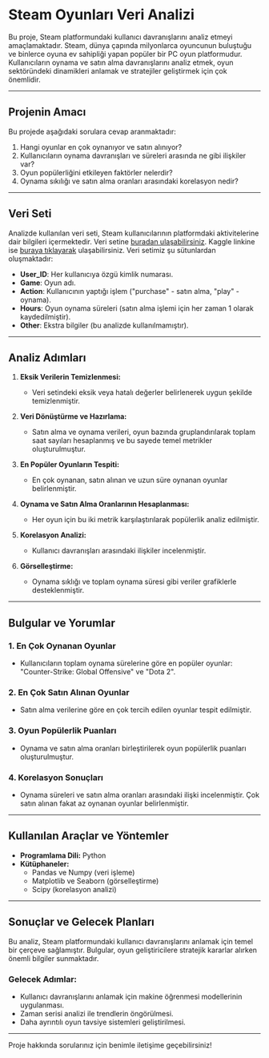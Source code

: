# Steam Oyunları Veri Analizi

Bu proje, Steam platformundaki kullanıcı davranışlarını analiz etmeyi amaçlamaktadır. Steam, dünya çapında milyonlarca oyuncunun buluştuğu ve binlerce oyuna ev sahipliği yapan popüler bir PC oyun platformudur. Kullanıcıların oynama ve satın alma davranışlarını analiz etmek, oyun sektöründeki dinamikleri anlamak ve stratejiler geliştirmek için çok önemlidir.

---

## **Projenin Amacı**

Bu projede aşağıdaki sorulara cevap aranmaktadır:

1. Hangi oyunlar en çok oynanıyor ve satın alınıyor?
2. Kullanıcıların oynama davranışları ve süreleri arasında ne gibi ilişkiler var?
3. Oyun popülerliğini etkileyen faktörler nelerdir?
4. Oynama sıkılığı ve satın alma oranları arasındaki korelasyon nedir?

---

## **Veri Seti**

Analizde kullanılan veri seti, Steam kullanıcılarının platformdaki aktivitelerine dair bilgileri içermektedir. Veri setine [buradan ulaşabilirsiniz](https://www.kaggle.com/datasets/tamber/steam-video-games). Kaggle linkine ise [buraya tıklayarak](https://www.kaggle.com/code/itselif/steam-oyunlar-veri-analizi) ulaşabilirsiniz. Veri setimiz şu sütunlardan oluşmaktadır:

- **User_ID**: Her kullanıcıya özgü kimlik numarası.
- **Game**: Oyun adı.
- **Action**: Kullanıcının yaptığı işlem ("purchase" - satın alma, "play" - oynama).
- **Hours**: Oyun oynama süreleri (satın alma işlemi için her zaman 1 olarak kaydedilmiştir).
- **Other**: Ekstra bilgiler (bu analizde kullanılmamıştır).

---

## **Analiz Adımları**

1. **Eksik Verilerin Temizlenmesi:**
   - Veri setindeki eksik veya hatalı değerler belirlenerek uygun şekilde temizlenmiştir.

2. **Veri Dönüştürme ve Hazırlama:**
   - Satın alma ve oynama verileri, oyun bazında gruplandırılarak toplam saat sayıları hesaplanmış ve bu sayede temel metrikler oluşturulmuştur.

3. **En Popüler Oyunların Tespiti:**
   - En çok oynanan, satın alınan ve uzun süre oynanan oyunlar belirlenmiştir.

4. **Oynama ve Satın Alma Oranlarının Hesaplanması:**
   - Her oyun için bu iki metrik karşılaştırılarak popülerlik analiz edilmiştir.

5. **Korelasyon Analizi:**
   - Kullanıcı davranışları arasındaki ilişkiler incelenmiştir.

6. **Görselleştirme:**
   - Oynama sıklığı ve toplam oynama süresi gibi veriler grafiklerle desteklenmiştir.

---

## **Bulgular ve Yorumlar**

### 1. **En Çok Oynanan Oyunlar**
- Kullanıcıların toplam oynama sürelerine göre en popüler oyunlar: "Counter-Strike: Global Offensive" ve "Dota 2".

### 2. **En Çok Satın Alınan Oyunlar**
- Satın alma verilerine göre en çok tercih edilen oyunlar tespit edilmiştir.

### 3. **Oyun Popülerlik Puanları**
- Oynama ve satın alma oranları birleştirilerek oyun popülerlik puanları oluşturulmuştur.

### 4. **Korelasyon Sonuçları**
- Oynama süreleri ve satın alma oranları arasındaki ilişki incelenmiştir. Çok satın alınan fakat az oynanan oyunlar belirlenmiştir.

---

## **Kullanılan Araçlar ve Yöntemler**

- **Programlama Dili:** Python
- **Kütüphaneler:**
  - Pandas ve Numpy (veri işleme)
  - Matplotlib ve Seaborn (görselleştirme)
  - Scipy (korelasyon analizi)

---

## **Sonuçlar ve Gelecek Planları**

Bu analiz, Steam platformundaki kullanıcı davranışlarını anlamak için temel bir çerçeve sağlamıştır. Bulgular, oyun geliştiricilere stratejik kararlar alırken önemli bilgiler sunmaktadır.

### **Gelecek Adımlar:**
- Kullanıcı davranışlarını anlamak için makine öğrenmesi modellerinin uygulanması.
- Zaman serisi analizi ile trendlerin öngörülmesi.
- Daha ayrıntılı oyun tavsiye sistemleri geliştirilmesi.

---

Proje hakkında sorularınız için benimle iletişime geçebilirsiniz!

